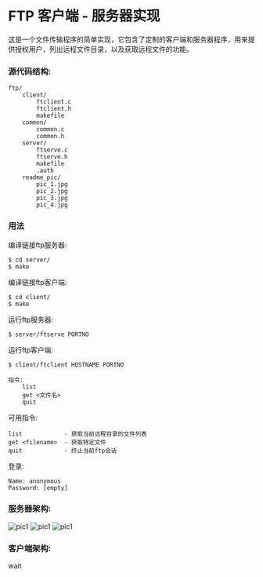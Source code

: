 FTP 客户端 - 服务器实现
===========
这是一个文件传输程序的简单实现，它包含了定制的客户端和服务器程序，用来提供授权用户，列出远程文件目录，以及获取远程文件的功能。

### 源代码结构:
	ftp/
	    client/
	        ftclient.c
	        ftclient.h
	        makefile
	    common/
	        common.c
	        common.h
	    server/
	        ftserve.c
	        ftserve.h
	        makefile
	        .auth
	    readme_pic/
	        pic_1.jpg
	        pic_2.jpg
	        pic_3.jpg
	        pic_4.jpg



### 用法
编译链接ftp服务器:
```
$ cd server/
$ make
```

编译链接ftp客户端:
```
$ cd client/
$ make
```

运行ftp服务器:
```
$ server/ftserve PORTNO
```

运行ftp客户端:
```
$ client/ftclient HOSTNAME PORTNO

指令:
    list
    get <文件名>
    quit
```

可用指令:
```
list            - 获取当前远程目录的文件列表
get <filename>  - 获取特定文件
quit            - 终止当前ftp会话
```

登录:
```
Name: anonymous
Password: [empty]
```

### 服务器架构:

![pic1](https://raw.githubusercontent.com/tantao0675/ftp/master/readme_pic/pic_2.jpg)
![pic1](https://raw.githubusercontent.com/tantao0675/ftp/master/readme_pic/pic_3.jpg)
![pic1](https://raw.githubusercontent.com/tantao0675/ftp/master/readme_pic/pic_4.jpg)

### 客户端架构:

wait
